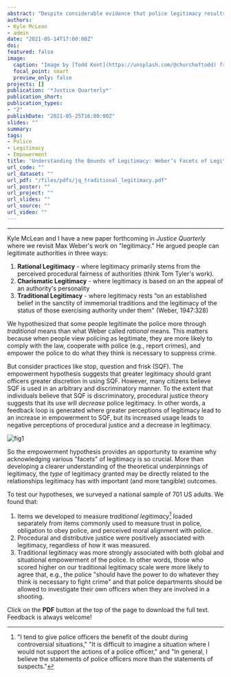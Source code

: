 ```yaml
---
abstract: "Despite considerable evidence that police legitimacy results in beneficial outcomes like compliance, cooperation, and empowerment, scholars have yet to agree on how to define and operationalize legitimacy. Drawing on Max Weber’s facets of legitimacy, we developed and tested a measure of *traditional authority*, reflecting the possibility that some people legitimate the police more so based on tradition than normative concerns regarding fairness. Confirmatory factor analysis of survey data from a national sample of 701 US adults revealed that our traditional authority items loaded separately from items commonly used to capture feelings of trust, obligation to obey, and moral alignment. Furthermore, although perceived legitimacy appears to flow from perceptions of procedural and distributive fairness regardless of how it is measured, traditional authority is more strongly associated with empowerment of the police. We discuss the theoretical and practical implications of these findings and urge researchers to replicate and extend our work."
authors:
- Kyle McLean
- admin
date: "2021-05-14T17:00:00Z"
doi: 
featured: false
image:
  caption: "Image by [Todd Kent](https://unsplash.com/@churchoftodd) from [Unsplash](https://unsplash.com/photos/JnaPjPIT5ic)"
  focal_point: smart
  preview_only: false
projects: []
publication: '*Justice Quarterly*'
publication_short: 
publication_types:
- "2"
publishDate: "2021-05-25T16:00:00Z"
slides: ""
summary: 
tags:
- Police
- Legitimacy
- Empowerment
title: 'Understanding the Bounds of Legitimacy: Weber’s Facets of Legitimacy and the Police Empowerment Hypothesis'
url_code: ""
url_dataset: ""
url_pdf: "/files/pdfs/jq_traditional_legitimacy.pdf"
url_poster: ""
url_project: ""
url_slides: ""
url_source: ""
url_video: ""
---
```


***************

Kyle McLean and I have a new paper forthcoming in *Justice Quarterly* where we revisit Max Weber's work on "legitimacy." He argued people can legitimate authorities in three ways:

1. **Rational Legitimacy** - where legitimacy primarily stems from the perceived procedural fairness of authorities (think Tom Tyler's work). 
2. **Charismatic Legitimacy** - where legitimacy is based on an the appeal of an authority's personality
3. **Traditional Legitimacy** - where legitimacy rests “on an established belief in the sanctity of immemorial traditions and the legitimacy of the status of those exercising authority under them" (Weber, 1947:328)

We hypothesized that some people legitimate the police more through *traditional* means than what Weber called *rational* means. This matters because when people view policing as legitimate, they are more likely to comply with the law, cooperate with police (e.g., report crimes), and empower the police to do what they think is necessary to suppress crime. 

But consider practices like stop, question and frisk (SQF). The empowerment hypothesis suggests that greater legitimacy should grant officers greater discretion in using SQF. However, many citizens believe SQF is used in an arbitrary and discriminatory manner. To the extent that individuals believe that SQF is discriminatory, procedural justice theory suggests that its use will *decrease* police legitimacy. In other words, a feedback loop is generated where greater perceptions of legitimacy lead to an increase in empowerment to SQF, but its increased usage leads to negative perceptions of procedural justice and a decrease in legitimacy.

![fig1](/img/jq_feedback_loop.jpg)

So the empowerment hypothesis provides an opportunity to examine why acknowledging various "facets" of legitimacy is so crucial. More than developing a clearer understanding of the theoretical underpinnings of legitimacy, the *type* of legitimacy granted may be directly related to the relationships legitimacy has with important (and more tangible) outcomes.

To test our hypotheses, we surveyed a national sample of 701 US adults. We found that:

1. Items we developed to measure *traditional legitimacy*[^1] loaded separately from items commonly used to measure trust in police, obligation to obey police, and perceived moral alignment with police. 
2. Procedural and distributive justice were positively associated with legitimacy, regardless of how it was measured.
3. Traditional legitimacy was more strongly associated with both global and situational empowerment of the police. In other words, those who scored higher on our traditional legitimacy scale were more likely to agree that, e.g., the police "should have the power to do whatever they think is necessary to fight crime" and that police departments should be allowed to investigate their own officers when they are involved in a shooting.

Click on the **PDF** button at the top of the page to download the full text. Feedback is always welcome!

[^1]: "I tend to give police officers the benefit of the doubt during controversial situations," "It is difficult to imagine a situation where I would not support the actions of a police officer," and "In general, I believe the statements of police officers more than the statements of suspects."
